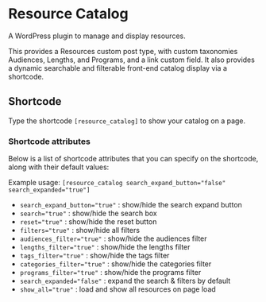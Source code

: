 # Resource Catalog

A WordPress plugin to manage and display resources.

This provides a Resources custom post type, with custom taxonomies Audiences, Lengths, and Programs, and a link custom field. It also provides a dynamic searchable and filterable front-end catalog display via a shortcode.

## Shortcode

Type the shortcode `[resource_catalog]` to show your catalog on a page.

### Shortcode attributes

Below is a list of shortcode attributes that you can specify on the shortcode, along with their default values:

Example usage: `[resource_catalog search_expand_button="false" search_expanded="true"]`

- `search_expand_button="true"` : show/hide the search expand button
- `search="true"` : show/hide the search box
- `reset="true"` : show/hide the reset button
- `filters="true"` : show/hide all filters
- `audiences_filter="true"` : show/hide the audiences filter
- `lengths_filter="true"` : show/hide the lengths filter
- `tags_filter="true"` : show/hide the tags filter
- `categories_filter="true"` : show/hide the categories filter
- `programs_filter="true"` : show/hide the programs filter
- `search_expanded="false"` : expand the search & filters by default
- `show_all="true"` : load and show all resources on page load